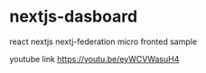 # nextjs-dasboard
react nextjs nextj-federation  micro fronted sample



youtube link https://youtu.be/eyWCVWasuH4
